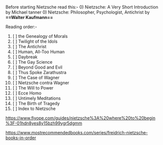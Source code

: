 Before starting Nietzsche read this:-
0) Nietzsche: A Very Short Introduction by Michael tanner 
0) Nietzsche: Philosopher, Psychologist, Antichrist by **==Walter Kaufmann==**


Reading order:-

1. [ ] the Genealogy of Morals
2. [ ] Twilight of the Idols
3. [ ] The Antichrist
4. [ ] Human, All-Too Human
5. [ ] Daybreak
6. [ ] The Gay Science
7. [ ] Beyond Good and Evil 
8. [ ] Thus Spoke Zarathustra
9. [ ] The Case of Wagner
10. [ ] Nietzsche contra Wagner
11. [ ] The Will to Power
12. [ ] Ecce Homo
13. [ ] Untimely Meditations
14. [ ] The Birth of Tragedy
15. [ ] Index to Nietzsche 


https://www.fiyope.com/guides/nietzsche%3A%20where%20to%20begin%3F-01hdn8yes8y15bzh99ygr5dgmm



https://www.mostrecommendedbooks.com/series/freidrich-nietzsche-books-in-order

